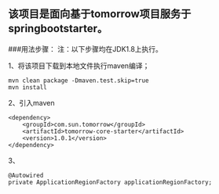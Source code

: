 该项目是面向基于tomorrow项目服务于springbootstarter。
--

###用法步骤：
注：以下步骤均在JDK1.8上执行。

1、将该项目下载到本地文件执行maven编译；
```
mvn clean package -Dmaven.test.skip=true
mvn install
```
2、引入maven
```
<dependency>
    <groupId>com.sun.tomorrow</groupId>
    <artifactId>tomorrow-core-starter</artifactId>
    <version>1.0.1</version>
</dependency>
```
3、

```
@Autowired
private ApplicationRegionFactory applicationRegionFactory;

```

